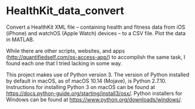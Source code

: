 # HealthKit_data_convert
Convert a HealthKit XML file – containing health and fitness data from iOS (iPhone) and watchOS (Apple Watch) devices – to a CSV file. Plot the data in MATLAB.

While there are other scripts, websites, and apps (http://quantifiedself.com/qs-access-app/) to accomplish the same task, I found each one that I tried lacking in some way.

This project makes use of Python version 3. The version of Python installed by default in macOS, as of macOS 10.14 (Mojave), is Python 2.7.10. Instructions for installing Python 3 on macOS can be found at https://docs.python-guide.org/starting/install3/osx/. Python installers for Windows can be found at https://www.python.org/downloads/windows/.

